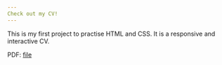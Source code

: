 ```yaml
---
Check out my CV!
---
```


This is my first project to practise HTML and CSS.
It is a responsive and interactive CV.

PDF: [file](CV_SonjaKoppenhoefer.pdf)
